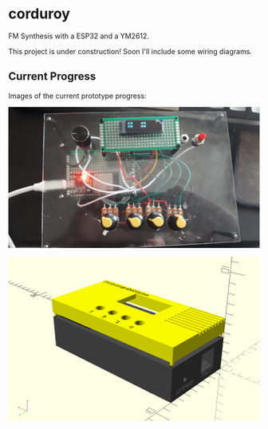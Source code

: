 # corduroy
FM Synthesis with a ESP32 and a YM2612.

This project is under construction! Soon I'll include some wiring diagrams.

## Current Progress
Images of the current prototype progress:

![Protoype](https://raw.githubusercontent.com/aaronhourie/corduroy/master/media/prototype.png)

![Model](https://raw.githubusercontent.com/aaronhourie/corduroy/master/media/model.png)
